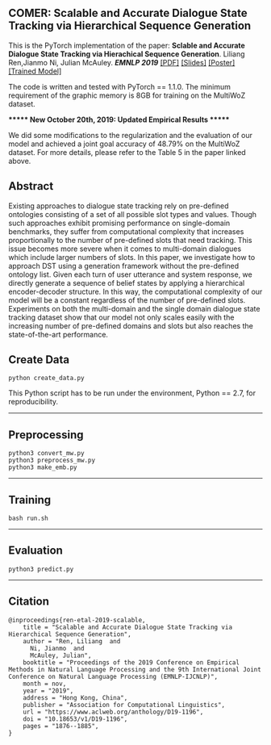 ## COMER: Scalable and Accurate Dialogue State Tracking via Hierarchical Sequence Generation

This is the PyTorch implementation of the paper:
**Sclable and Accurate Dialogue State Tracking via Hierachical Sequence Generation**. Liliang Ren,Jianmo Ni, Julian McAuley. ***EMNLP 2019***
[[PDF]](https://arxiv.org/abs/1909.00754) [[Slides]](https://drive.google.com/file/d/1p3SQN_xPNsUGqS4x1XHJ0ySigbG1dcsL/view?usp=sharing) [[Poster]](https://drive.google.com/file/d/1cqiW7QtX_EvgzIlh9DhZnNTwBwPoQ4LS/view?usp=sharing) [[Trained Model]](https://drive.google.com/a/eng.ucsd.edu/file/d/1KiL9yoAhKBuGXLQA3IF5TvgnFdSDecT-/view?usp=drivesdk)

The code is written and tested with PyTorch == 1.1.0. The minimum requirement of the graphic memory is 8GB for training on the MultiWoZ dataset.

**\*\*\*\*\* New October 20th, 2019: Updated Empirical Results \*\*\*\*\***

We did some modifications to the regularization and the evaluation of our model and achieved a joint goal accuracy of 48.79% on the MultiWoZ dataset. For more details, please refer to the Table 5 in the paper linked above.

## Abstract
Existing approaches to dialogue state tracking rely on pre-defined ontologies consisting of a set of all possible slot types and values. Though such approaches exhibit promising performance on single-domain benchmarks, they suffer from computational complexity that increases proportionally to the number of pre-defined slots that need tracking. This issue becomes more severe when it comes to multi-domain dialogues which include larger numbers of slots. In this paper, we investigate how to approach DST using a generation framework without the pre-defined ontology list. Given each turn of user utterance and system response, we directly generate a sequence of belief states by applying a hierarchical encoder-decoder structure. In this way, the computational complexity of our model will be a constant regardless of the number of pre-defined slots. Experiments on both the multi-domain and the single domain dialogue state tracking dataset show that our model not only scales easily with the increasing number of pre-defined domains and slots but also reaches the state-of-the-art performance.


## Create Data
```
python create_data.py 
```
This Python script has to be run under the environment, Python == 2.7, for reproducibility.
***************************************************************


## Preprocessing
```
python3 convert_mw.py
python3 preprocess_mw.py 
python3 make_emb.py
```

***************************************************************

## Training
```
bash run.sh
```

****************************************************************

## Evaluation
```
python3 predict.py 
```

*******************************************************************
## Citation
```
@inproceedings{ren-etal-2019-scalable,
    title = "Scalable and Accurate Dialogue State Tracking via Hierarchical Sequence Generation",
    author = "Ren, Liliang  and
      Ni, Jianmo  and
      McAuley, Julian",
    booktitle = "Proceedings of the 2019 Conference on Empirical Methods in Natural Language Processing and the 9th International Joint Conference on Natural Language Processing (EMNLP-IJCNLP)",
    month = nov,
    year = "2019",
    address = "Hong Kong, China",
    publisher = "Association for Computational Linguistics",
    url = "https://www.aclweb.org/anthology/D19-1196",
    doi = "10.18653/v1/D19-1196",
    pages = "1876--1885",
}
```
